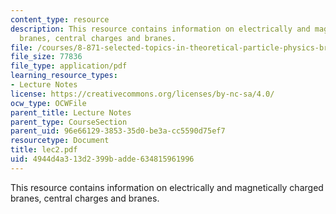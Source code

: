 ```yaml
---
content_type: resource
description: This resource contains information on electrically and magnetically charged
  branes, central charges and branes.
file: /courses/8-871-selected-topics-in-theoretical-particle-physics-branes-and-gauge-theory-dynamics-fall-2004/4944d4a313d2399badde634815961996_lec2.pdf
file_size: 77836
file_type: application/pdf
learning_resource_types:
- Lecture Notes
license: https://creativecommons.org/licenses/by-nc-sa/4.0/
ocw_type: OCWFile
parent_title: Lecture Notes
parent_type: CourseSection
parent_uid: 96e66129-3853-35d0-be3a-cc5590d75ef7
resourcetype: Document
title: lec2.pdf
uid: 4944d4a3-13d2-399b-adde-634815961996
---
```

This resource contains information on electrically and magnetically charged branes, central charges and branes.